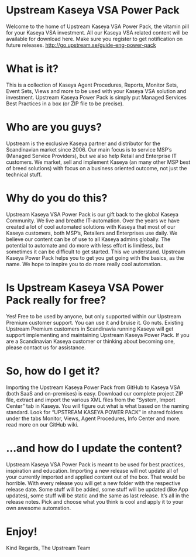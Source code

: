 # Upstream Kaseya VSA Power Pack

Welcome to the home of Upstream Kaseya VSA Power Pack, the vitamin pill for your Kaseya VSA investment. All our Kaseya VSA related content will be available for download here. Make sure you register to get notification on future releases. http://go.upstream.se/guide-eng-power-pack



# What is it?

This is a collection of Kaseya Agent Procedures, Reports, Monitor Sets, Event Sets, Views and more to be used with your Kaseya VSA solution and investment. Upstream Kaseya Power Pack is simply put Managed Services Best Practices in a box (or ZIP file to be precise).

# Who are you guys?

Upstream is the exclusive Kaseya partner and distributor for the Scandinavian market since 2006. Our main focus is to service MSP’s (Managed Service Providers), but we also help Retail and Enterprise IT customers. We market, sell and implement Kaseya (an many other MSP best of breed solutions) with focus on a business oriented outcome, not just the technical stuff.

# Why do you do this?

Upstream Kaseya VSA Power Pack is our gift back to the global Kaseya Community. We live and breathe IT-automation. Over the years we have created a lot of cool automated solutions with Kaseya that most of our Kaseya customers, both MSP’s, Retailers and Enterprises use daily. We believe our content can be of use to all Kaseya admins globally. The potential to automate and do more with less effort is limitless, but sometimes it can be difficult to get started. This we understand. Upstream Kaseya Power Pack helps you to get you get going with the basics, as the name. We hope to inspire you to do more really cool automation.

# Is Upstream Kaseya VSA Power Pack really for free?

Yes! Free to be used by anyone, but only supported within our Upstream Premium customer support. You can use it and bruise it. Go nuts. Existing Upstream Premium customers in Scandinavia running Kaseya will get support implementing and maintaining Upstream Kaseya Power Pack. If you are a Scandinavian Kaseya customer or thinking about becoming one, please contact us for assistance.

# So, how do I get it?

Importing the Upstream Kaseya Power Pack from GitHub to Kaseya VSA (both SaaS and on-premises) is easy. Download our complete project ZIP file, extract and import the various XML files from the “System, Import Center” tab in Kaseya. You will figure out what is what based on the naming standard. Look for “UPSTREAM KASEYA POWER PACK” in shared folders under the tabs Monitor, Views, Agent Procedures, Info Center and more. read more on our GitHub wiki.

# ...and how do I update the content?

Upstream Kaseya VSA Power Pack is meant to be used for best practices, inspiration and education. Importing a new release will not update all of your currently imported and applied content out of the box. That would be horrible. With every release you will get a new folder with the respective release date. Some stuff will be added, some stuff will be updated (like App updates), some stuff will be static and the same as last release. It’s all in the release notes. Pick and choose what you think is cool and apply it to your own awesome automation.

# Enjoy!

Kind Regards, The Upstream Team
